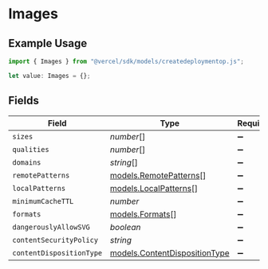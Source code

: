 # Images

## Example Usage

```typescript
import { Images } from "@vercel/sdk/models/createdeploymentop.js";

let value: Images = {};
```

## Fields

| Field                                                                | Type                                                                 | Required                                                             | Description                                                          |
| -------------------------------------------------------------------- | -------------------------------------------------------------------- | -------------------------------------------------------------------- | -------------------------------------------------------------------- |
| `sizes`                                                              | *number*[]                                                           | :heavy_minus_sign:                                                   | N/A                                                                  |
| `qualities`                                                          | *number*[]                                                           | :heavy_minus_sign:                                                   | N/A                                                                  |
| `domains`                                                            | *string*[]                                                           | :heavy_minus_sign:                                                   | N/A                                                                  |
| `remotePatterns`                                                     | [models.RemotePatterns](../models/remotepatterns.md)[]               | :heavy_minus_sign:                                                   | N/A                                                                  |
| `localPatterns`                                                      | [models.LocalPatterns](../models/localpatterns.md)[]                 | :heavy_minus_sign:                                                   | N/A                                                                  |
| `minimumCacheTTL`                                                    | *number*                                                             | :heavy_minus_sign:                                                   | N/A                                                                  |
| `formats`                                                            | [models.Formats](../models/formats.md)[]                             | :heavy_minus_sign:                                                   | N/A                                                                  |
| `dangerouslyAllowSVG`                                                | *boolean*                                                            | :heavy_minus_sign:                                                   | N/A                                                                  |
| `contentSecurityPolicy`                                              | *string*                                                             | :heavy_minus_sign:                                                   | N/A                                                                  |
| `contentDispositionType`                                             | [models.ContentDispositionType](../models/contentdispositiontype.md) | :heavy_minus_sign:                                                   | N/A                                                                  |